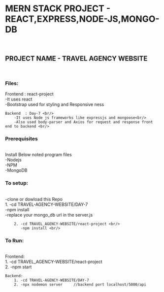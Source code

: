 <h1>MERN STACK PROJECT - REACT,EXPRESS,NODE-JS,MONGO-DB</h1><br/>

<h2>PR0JECT NAME - TRAVEL AGENCY WEBSITE</h2><br/>

<h3>Files:</h3>
    Frontend : react-project<br/>
        -It uses react <br/>
        -Bootstrap used for styling and Responsive ness<br/>

    Backend  : Day-7 <br/>
        -It uses Node js frameworks like expressjs and mongoose<br/>
        -Also used body-parser and Axios for request and response front end to backend <br/>

<h3>Prerequisites</h3><br/>
    Install Below  noted program files <br/>
        -Nodejs <br/>
        -NPM <br/>
        -MongoDB <br/>

<h3>To setup:</h3><br/>
    -clone or dowload this Repo <br/>
        1. -cd TRAVEL-AGENCY-WEBSITE/DAY-7 <br/>
           -npm install <br/>
           -replace your mongo_db url in the server.js<br/>

        2. -cd TRAVEL_AGENCY-WEBSITE/react-project <br/>
           -npm install <br/>

<h3>To Run:</h3> <br/>
    Frontend: <br/>
        1. -cd TRAVEL_AGENCY-WEBSITE/react-project <br/>
        2. -npm start <br/>

    Backend:
        1. -cd TRAVEL-AGENCY-WEBSITE/DAY-7
        2. -npx nodemon server     //backend port localhost/5000/api
